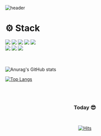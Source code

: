   <!-- https://github.com/kyechan99/capsule-render -->

![header](https://capsule-render.vercel.app/api?type=waving&color=21bcff&height=300&section=header&text=Jeong%20Hyeonsu👋&fontSize=70&fontColor=0c2e3d)

  <h1 align="flex-start">⚙️ Stack</h1>
<div align="flex-start">
<img src="https://img.shields.io/badge/JavaScript-FFCD11?style=for-the-badge&logo=JavaScript&logoColor=white" />
<img src="https://img.shields.io/badge/React-00BCF6?style=for-the-badge&logo=React&logoColor=white" />
<!-- <img src="https://shields.io/badge/TypeScript-3178C6?logo=TypeScript&logoColor=FFF&style=flat-square" /> -->
<img src="https://img.shields.io/badge/-Redux-%23764ABC.svg?style=for-the-badge&logo=Redux&logoColor=white" />
<img src="https://img.shields.io/badge/StyledComponents-DB7093?style=for-the-badge&logo=StyledComponents&logoColor=white" />
  <img src="https://img.shields.io/badge/firebase-FFCA28?style=for-the-badge&logo=firebase&logoColor=white" />
  <br />
<img src="https://img.shields.io/badge/HTML5-E34F26?style=for-the-badge&&logo=HTML5&logoColor=white" />
<img src="https://img.shields.io/badge/CSS3-0A84FF?style=for-the-badge&&logo=CSS3&logoColor=white" />
<img src="https://img.shields.io/badge/SCSS-CC6699?style=for-the-badge&&logo=Sass&logoColor=white" />

  <br />
  <br />
  <br />

![Anurag's GitHub stats](https://github-readme-stats.vercel.app/api?username=crown0205&theme=prussian&show_icons=true)

[![Top Langs](https://github-readme-stats.vercel.app/api/top-langs/?username=crown0205&layout=compact)](https://github.com/anuraghazra/github-readme-stats)

<br/>
<br/>

<div align='center'>
  <h3 align="center"> Today 😎 </h3>

  <br/>

[![Hits](https://hits.seeyoufarm.com/api/count/incr/badge.svg?url=https%3A%2F%2Fgithub.com%2Fcrown0205&count_bg=%230EA2E1&title_bg=%233D3C3C&icon=&icon_color=%23EDEDED&title=WELCOME&edge_flat=flase)](https://hits.seeyoufarm.com)

</div>

<!-- 추후 -->
<!--
[![Top Langs](https://github-readme-stats.vercel.app/api/top-langs/?username=crown0205)](https://github.com/anuraghazra/github-readme-stats) -->

  <!-- https://simpleicons.org/ 아이콘 -->
  <!-- https://shields.io/ 라벨 -->

  <!-- ==================================================================================================================================================================================================================================================================================================== -->

<!-- ----

<h1> Hello Fellow < Developers/ >! 👋 </h1>
<p align='center'>
</p>

<p>
  <a href="https://github.com/DenverCoder1/readme-typing-svg"><img src="https://readme-typing-svg.herokuapp.com?&font=IBM+Plex+Sans&color=abcdef&size=20&lines=Welcome+to+my+GitHub+Profile!;I'm+a+Front-end+Developer;I'm+a+Front-end+Developer" /></a>
</p>

👋 Hi, I am Sunghye Park <br>
📚 I am currently studying JavaScript and React.<br>
🖌 I am putting together my portfolio.<br><br>
[![](https://img.shields.io/badge/LinkedIn-sunghyePark-blue)](https://www.linkedin.com/in/sunghye-p-7838551b9/)
[![](https://img.shields.io/badge/Gmail-algoroot524%40gmail.com-red)](algoroot524@gmail.com)

### <img src="https://media.giphy.com/media/VgCDAzcKvsR6OM0uWg/giphy.gif" width="50"> A little more about me...

```javascript
const sunghyePark = {
  nickName: "AlgoRoot",
  askMeAbout: ["web dev", "tech"],
  technologies: {
    fronEnd: ["JavaScript", "React"],
    database: ["mongo"],
    BaaS: ["Firebase"],
  },
};
```

<br>

### ⚡ Recent GitHub Activity

  <br/>
   <a href="https://github.com/crown0205"><img alt="crown0205's Activity Graph" src="https://activity-graph.herokuapp.com/graph?username=crown0205&custom_title=AlgoRoot's%20Contribution%20Graph&theme=react-dark" /></a>
  <br/>

---

⭐️ From [@algoroot](https://github.com/algoroots) -->

<!-- ==================================================================================================================================================================================================================================================================================================== -->

<!-- ---
![header](https://capsule-render.vercel.app/api?type=waving&color=gradient&height=230&text=Llama-ste&fontAlign=70&fontAlignY=40&animation=twinkling)

<div align="center">

<h3 align=center>Hi there 👋 </3>

<h3 align="center">📌 STACK </h3>
<p align="center"> Techs that I've usually used </p>

<div style="display: flex; align-items: flex-start;"><img src="https://techstack-generator.vercel.app/js-icon.svg" alt="icon" width="67" height="67" /><img src="https://techstack-generator.vercel.app/react-icon.svg" alt="icon" width="67" height="67" /><img src="https://techstack-generator.vercel.app/redux-icon.svg" alt="icon" width="67" height="67" /></div>

<div>
<img src="https://img.shields.io/badge/HTML5-e74c3c?style=flat-square&logo=HTML5&logoColor=white"></img> &nbsp <img src="https://img.shields.io/badge/CSS3-0A84FF?style=flat-square&logo=CSS3&logoColor=white"> &nbsp <img src="https://img.shields.io/badge/JavaScript-FFCD11?style=flat-square&logo=JavaScript&logoColor=white"></img> &nbsp <img src="https://img.shields.io/badge/React-00BCF6?style=flat-square&logo=React&logoColor=white"></img>
</div>

<h3 align="center"> ME 🦙 </h3>

<div>
<a href="https://velog.io/@llama" target="_blank"><img src="https://img.shields.io/badge/Velog-20c997?style=flat-square&logo=velog&logoColor=white"/></a> &nbsp <a href="mailto:andong1212@gmail.com" target="_blank"><img src="https://img.shields.io/badge/Gmail-EA4335?style=flat-square&logo=gmail&logoColor=white"/></a>
</div>

<br>

  <h3> Today 😎 </h3>
  <a href="https://github.com/llama-ste/"><img src="https://hits.seeyoufarm.com/api/count/incr/badge.svg?url=https%3A%2F%2Fgithub.com%2Fllama-ste%2F&count_bg=%2332D3EB&title_bg=%238A9596&icon=&icon_color=%23E7E7E7&title=WELCOME&edge_flat=false"/></a>

<br>
<br>

[![Solved.ac 프로필](http://mazassumnida.wtf/api/v2/generate_badge?boj=andong3282)](https://solved.ac/andong3282)

<br>
</div>

![footer](https://capsule-render.vercel.app/api?section=footer&type=waving&color=gradient) -->

<!-- ==================================================================================================================================================================================================================================================================================================== -->

<!--
  <a href="https://github.com/crown0205/"><img src="https://hits.seeyoufarm.com/api/count/incr/badge.svg?url=https%3A%2F%2Fgithub.com%2Fllama-ste%2F&count_bg=%2332D3EB&title_bg=%238A9596&icon=&icon_color=%23E7E7E7&title=WELCOME&edge_flat=false"/></a>


![](https://komarev.com/ghpvc/?username=crown0205)

![](https://komarev.com/ghpvc/?username=your-github-username&color=dc143c)

[![Hits](https://hits.seeyoufarm.com/api/count/incr/badge.svg?url=https%3A%2F%2Fgithub.com%2Fgjbae1212%2Fhit-counter)](https://hits.seeyoufarm.com)         -->

<!-- ==================================================================================================================================================================================================================================================================================================== -->

<!-- ---

<div align="center">

  <img align="right" src="http://mazassumnida.wtf/api/v2/generate_badge?boj=wjddmadl97"/>

## 👋 JEONG UM 👋

<a href="https://doteloper.tistory.com"><img src="https://img.shields.io/badge/-TechBlog-20C997?style=flat-square&logo=Velog&logoColor=white&"/></a> <a href="https://lava-thrush-ec8.notion.site/6c06cb79f2474823861cb102c593f855"><img src="https://img.shields.io/badge/-Portfolio-000000?style=flat-square&logo=Notion&logoColor=white"/></a>

🎓 세종대학교 소프트웨어학과 졸업
 🔎 삼성 청년 SW 아카데미 (SSAFY) 6기

  <br>

</div>

<div align="center">

  <img align="right" src="https://github-readme-stats.vercel.app/api/top-langs/?username=jeongum&layout=compact&hide=javascript,css,scss&theme=dracula&langs_count=8"/>

  ### 🛠 SKILL 🛠

  <img src="https://img.shields.io/badge/-JAVA-007396?style=flat-square&logo=java&logoColor=white"> <img src="https://img.shields.io/badge/-Spring Boot-6DB33F?style=flat-square&logo=SpringBoot&logoColor=white"/> <img src="https://img.shields.io/badge/-Gradle-02303A?style=flat-square&logo=Gradle"/>
<br>
<img src="https://img.shields.io/badge/Python-3776AB?style=flat-square&logo=Python&logoColor=white"/> <img src="https://img.shields.io/badge/-Flask-000000?style=flat-square&logo=Flask"/> <img src="https://img.shields.io/badge/TensorFlow-FF6F00?style=flat-square&logo=TensorFlow&logoColor=white"/>
<br>
<img src="https://img.shields.io/badge/PHP-777BB4?style=flat-square&logo=PHP&logoColor=white"/> <img src="https://img.shields.io/badge/Laravel-FF2D20?style=flat-square&logo=Laravel&logoColor=white"/>
<br>
<img src="https://img.shields.io/badge/MySQL-4479A1?style=flat-square&logo=MySQL&logoColor=white"/> <img src="https://img.shields.io/badge/MariaDB-003545?style=flat-square&logo=MariaDB&logoColor=white"/> <img src="https://img.shields.io/badge/Firebase-FFCA28?style=flat-square&logo=Firebase&logoColor=white"/>
  <br>
  <img src="https://img.shields.io/badge/Amazon AWS-232F3E?style=flat-square&logo=Amazon AWS&logoColor=white"/> <img src="https://img.shields.io/badge/Ubuntu-E95420?style=flat-square&logo=Ubuntu&logoColor=white"/> <img src="https://img.shields.io/badge/Docker-2496ED?style=flat-square&logo=Docker&logoColor=white"/> <img src="https://img.shields.io/badge/NGINX-009639?style=flat-square&logo=NGINX&logoColor=white"/>
  <br>

</div> -->
